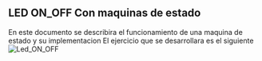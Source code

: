## LED ON_OFF Con maquinas de estado

En este documento se describira el funcionamiento de una maquina de estado y su implementacion
El ejercicio que se desarrollara es el siguiente
![Led_ON_OFF](https://github.com/vagudelop/Sstemas-en-tiempo-real/blob/master/Imagenes/Led_ON_OFF.JPG)
